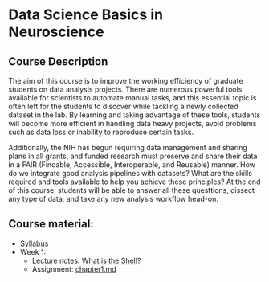 # Data Science Basics in Neuroscience

## Course Description
The aim of this course is to improve the working efficiency of graduate students on data analysis projects. There are numerous powerful tools available for scientists to automate manual tasks, and this essential topic is often left for the students to discover while tackling a newly collected dataset in the lab. By learning and taking advantage of these tools, students will become more efficient in handling data heavy projects, avoid problems such as data loss or inability to reproduce certain tasks.

Additionally, the NIH has begun requiring data management and sharing plans in all grants, and funded research must preserve and share their data in a FAIR (Findable, Accessible, Interoperable, and Reusable) manner. How do we integrate good analysis pipelines with datasets? What are the skills required and tools available to help you achieve these principles? At the end of this course, students will be able to answer all these questtions, dissect any type of data, and take any new analysis workflow head-on.

## Course material:
 - [Syllabus](https://wcm-datascibasics.github.io/syllabus.html)
 - Week 1: 
	- Lecture notes: [What is the Shell?](https://axiezai.github.io/wcm_datasci_basics_01shell/)
	- Assignment: [chapter1.md](https://wcm-datascibasics.github.io/assignments/chapter1.html)
